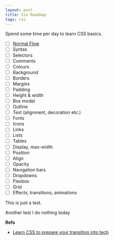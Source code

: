 ```yaml
---
layout: post
title: Css Roadmap
tags: css
---
```


Spend some time per day to learn CSS basics.

- [ ] [Normal Flow](https://developer.mozilla.org/en-US/docs/Learn/CSS/CSS_layout/Normal_Flow)
- [ ] Syntax
- [ ] Selectors
- [ ] Comments
- [ ] Colours
- [ ] Background
- [ ] Borders
- [ ] Margins
- [ ] Padding
- [ ] Height & width
- [ ] Box model
- [ ] Outline
- [ ] Text (alignment, decoration etc.)
- [ ] Fonts
- [ ] Icons
- [ ] Links
- [ ] Lists
- [ ] Tables
- [ ] Display, max-width
- [ ] Position
- [ ] Align
- [ ] Opacity
- [ ] Navigation bars
- [ ] Dropdowns
- [ ] Flexbox
- [ ] Grid
- [ ] Effects, transitions, animations

This is just a test.

Another test I do nothing today


**Refs**
- [Learn CSS to prepare your transition into tech](https://transitionintotech.com/learn-css/)